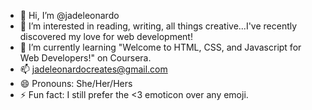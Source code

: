 - 👋 Hi, I’m @jadeleonardo
- 👀 I’m interested in reading, writing, all things creative...I've recently discovered my love for web development!
- 🌱 I’m currently learning "Welcome to HTML, CSS, and Javascript for Web Developers!" on Coursera.
- 📫 jadeleonardocreates@gmail.com
- 😄 Pronouns: She/Her/Hers
- ⚡ Fun fact: I still prefer the <3 emoticon over any emoji.

<!---
jadeleonardo/jadeleonardo is a ✨ special ✨ repository because its `README.md` (this file) appears on your GitHub profile.
You can click the Preview link to take a look at your changes.
--->
